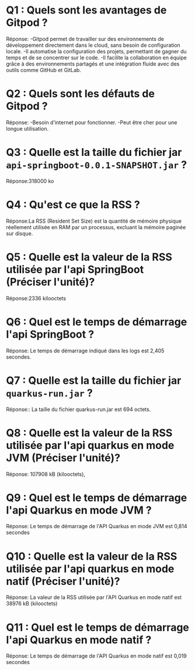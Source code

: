# Q1 : Quels sont  les avantages de Gitpod ?
Réponse:
-Gitpod permet de travailler sur des environnements de développement directement dans le cloud, sans besoin de configuration locale.
-Il automatise la configuration des projets, permettant de gagner du temps et de se concentrer sur le code.
-Il facilite la collaboration en équipe grâce à des environnements partagés et une intégration fluide avec des outils comme GitHub et GitLab.

# Q2 : Quels sont les défauts de Gitpod ?
Réponse:
-Besoin d'internet pour fonctionner.
-Peut être cher pour une longue utilisation.
# Q3 : Quelle est la taille du fichier jar `api-springboot-0.0.1-SNAPSHOT.jar` ?
Réponse:318000 ko

# Q4 : Qu'est ce que  la RSS ?
Réponse:La RSS (Resident Set Size) est la quantité de mémoire physique réellement utilisée en RAM par un processus, excluant la mémoire paginée sur disque.

# Q5 : Quelle est la valeur de la RSS utilisée par l'api SpringBoot (Préciser l'unité)?
Réponse:2336  kilooctets 

# Q6 : Quel est le temps de démarrage l'api SpringBoot ?
Réponse: Le temps de démarrage indiqué dans les logs est 2,405 secondes. 

# Q7 : Quelle est la taille du fichier jar `quarkus-run.jar` ?
Réponse:: La taille du fichier quarkus-run.jar est 694 octets.

# Q8 : Quelle est la valeur de la RSS utilisée par l'api quarkus en mode JVM (Préciser l'unité)?
Réponse:  107908 kB (kilooctets),

# Q9 : Quel est le temps de démarrage l'api Quarkus en mode JVM ?
Réponse: Le temps de démarrage de l'API Quarkus en mode JVM est 0,814 secondes

# Q10 : Quelle est la valeur de la RSS utilisée par l'api quarkus en mode natif (Préciser l'unité)?
Réponse: La valeur de la RSS utilisée par l'API Quarkus en mode natif est 38976 kB (kilooctets)

# Q11 : Quel est le temps de démarrage l'api Quarkus en mode natif ?
Réponse: Le temps de démarrage de l'API Quarkus en mode natif est 0,019 secondes